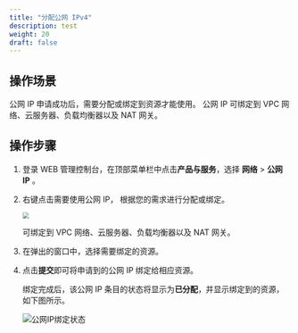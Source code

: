 ```yaml
---
title: "分配公网 IPv4"
description: test
weight: 20
draft: false
---
```


## 操作场景
公网 IP 申请成功后，需要分配或绑定到资源才能使用。
公网 IP 可绑定到 VPC 网络、云服务器、负载均衡器以及 NAT 网关。

## 操作步骤
1. 登录 WEB 管理控制台，在顶部菜单栏中点击**产品与服务**，选择 **网络** > **公网 IP** 。

2. 右键点击需要使用公网 IP， 根据您的需求进行分配或绑定。

   <img src="../../../_images/assign_eip.png"  style="zoom:70%;" />
   
   可绑定到 VPC 网络、云服务器、负载均衡器以及 NAT 网关。

3. 在弹出的窗口中，选择需要绑定的资源。

2. 点击**提交**即可将申请到的公网 IP 绑定给相应资源。

   绑定完成后，该公网 IP 条目的状态将显示为**已分配**，并显示绑定到的资源，如下图所示。

   ![公网IP绑定状态](../../../_images/already_eip_for_user.png)


